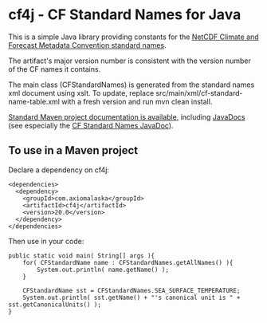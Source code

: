 cf4j - CF Standard Names for Java
=================================

This is a simple Java library providing constants for the [NetCDF Climate and
Forecast Metadata Convention standard names](http://cf-pcmdi.llnl.gov/documents/cf-standard-names/).

The artifact's major version number is consistent with the version number of the CF names it contains.

The main class (CFStandardNames) is generated from the standard names xml document
using xslt. To update, replace src/main/xml/cf-standard-name-table.xml with a 
fresh version and run mvn clean install.

[Standard Maven project documentation is available](http://axiomalaska.github.com/cf4j/), including [JavaDocs](http://axiomalaska.github.com/cf4j/apidocs/)
(see especially the [CF Standard Names JavaDoc](http://axiomalaska.github.com/cf4j/apidocs/com/axiomalaska/cf4j/CFStandardNames.html)). 

To use in a Maven project
-------------------------

Declare a dependency on cf4j:

    <dependencies> 
      <dependency>
        <groupId>com.axiomalaska</groupId>
        <artifactId>cf4j</artifactId>
        <version>20.0</version>
      </dependency>
    </dependencies>       

Then use in your code:

    public static void main( String[] args ){
        for( CFStandardName name : CFStandardNames.getAllNames() ){
            System.out.println( name.getName() );
        }
        
        CFStandardName sst = CFStandardNames.SEA_SURFACE_TEMPERATURE;
        System.out.println( sst.getName() + "'s canonical unit is " + sst.getCanonicalUnits() );        
    } 
